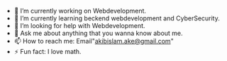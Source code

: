 



- 🔭 I’m currently working on Webdevelopment.
- 🌱 I’m currently learning beckend webdevelopment and CyberSecurity.
- 🤔 I’m looking for help with Webdevelopment.
- 💬 Ask me about anything that you wanna know about me.
- 📫 How to reach me: Email"akibislam.ake@gmail.com"
- ⚡ Fun fact: I love math.

